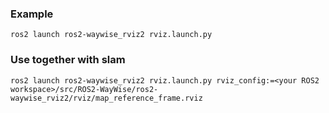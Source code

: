 ### Example

`ros2 launch ros2-waywise_rviz2 rviz.launch.py`

### Use together with slam

`ros2 launch ros2-waywise_rviz2 rviz.launch.py rviz_config:=<your ROS2 workspace>/src/ROS2-WayWise/ros2-waywise_rviz2/rviz/map_reference_frame.rviz`